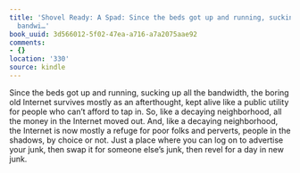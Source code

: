 ```yaml
---
title: 'Shovel Ready: A Spad: Since the beds got up and running, sucking up all the
  bandwi…'
book_uuid: 3d566012-5f02-47ea-a716-a7a2075aae92
comments:
- {}
location: '330'
source: kindle
---
```


Since the beds got up and running, sucking up all the bandwidth, the boring old Internet survives mostly as an afterthought, kept alive like a public utility for people who can’t afford to tap in. So, like a decaying neighborhood, all the money in the Internet moved out. And, like a decaying neighborhood, the Internet is now mostly a refuge for poor folks and perverts, people in the shadows, by choice or not. Just a place where you can log on to advertise your junk, then swap it for someone else’s junk, then revel for a day in new junk.